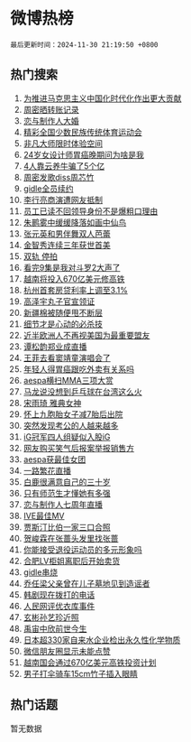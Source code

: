 # 微博热榜

`最后更新时间：2024-11-30 21:19:50 +0800`

## 热门搜索

1. [为推进马克思主义中国化时代化作出更大贡献](https://m.weibo.cn/search?containerid=100103type%3D1%26t%3D10%26q%3D%23%E4%B8%BA%E6%8E%A8%E8%BF%9B%E9%A9%AC%E5%85%8B%E6%80%9D%E4%B8%BB%E4%B9%89%E4%B8%AD%E5%9B%BD%E5%8C%96%E6%97%B6%E4%BB%A3%E5%8C%96%E4%BD%9C%E5%87%BA%E6%9B%B4%E5%A4%A7%E8%B4%A1%E7%8C%AE%23&stream_entry_id=51&isnewpage=1&extparam=seat%3D1%26stream_entry_id%3D51%26c_type%3D51%26filter_type%3Drealtimehot%26cate%3D10103%26pos%3D0%26dgr%3D0%26q%3D%2523%25E4%25B8%25BA%25E6%258E%25A8%25E8%25BF%259B%25E9%25A9%25AC%25E5%2585%258B%25E6%2580%259D%25E4%25B8%25BB%25E4%25B9%2589%25E4%25B8%25AD%25E5%259B%25BD%25E5%258C%2596%25E6%2597%25B6%25E4%25BB%25A3%25E5%258C%2596%25E4%25BD%259C%25E5%2587%25BA%25E6%259B%25B4%25E5%25A4%25A7%25E8%25B4%25A1%25E7%258C%25AE%2523%26display_time%3D1732972789%26pre_seqid%3D17329727896780253589271)
1. [周密晒转账记录](https://m.weibo.cn/search?containerid=100103type%3D1%26t%3D10%26q%3D%23%E5%91%A8%E5%AF%86%E6%99%92%E8%BD%AC%E8%B4%A6%E8%AE%B0%E5%BD%95%23&stream_entry_id=31&isnewpage=1&extparam=seat%3D1%26c_type%3D31%26lcate%3D5001%26cate%3D5001%26q%3D%2523%25E5%2591%25A8%25E5%25AF%2586%25E6%2599%2592%25E8%25BD%25AC%25E8%25B4%25A6%25E8%25AE%25B0%25E5%25BD%2595%2523%26stream_entry_id%3D31%26realpos%3D1%26filter_type%3Drealtimehot%26band_rank%3D1%26flag%3D1%26dgr%3D0%26pos%3D0%26display_time%3D1732972789%26pre_seqid%3D17329727896780253589271)
1. [恋与制作人大婚](https://m.weibo.cn/search?containerid=100103type%3D1%26t%3D10%26q%3D%23%E6%81%8B%E4%B8%8E%E5%88%B6%E4%BD%9C%E4%BA%BA%E5%A4%A7%E5%A9%9A%23&stream_entry_id=31&isnewpage=1&extparam=seat%3D1%26c_type%3D31%26lcate%3D5001%26cate%3D5001%26q%3D%2523%25E6%2581%258B%25E4%25B8%258E%25E5%2588%25B6%25E4%25BD%259C%25E4%25BA%25BA%25E5%25A4%25A7%25E5%25A9%259A%2523%26stream_entry_id%3D31%26realpos%3D2%26filter_type%3Drealtimehot%26band_rank%3D2%26flag%3D1%26dgr%3D0%26pos%3D1%26display_time%3D1732972789%26pre_seqid%3D17329727896780253589271)
1. [精彩全国少数民族传统体育运动会](https://m.weibo.cn/search?containerid=100103type%3D1%26t%3D10%26q%3D%23%E7%B2%BE%E5%BD%A9%E5%85%A8%E5%9B%BD%E5%B0%91%E6%95%B0%E6%B0%91%E6%97%8F%E4%BC%A0%E7%BB%9F%E4%BD%93%E8%82%B2%E8%BF%90%E5%8A%A8%E4%BC%9A%23&stream_entry_id=31&isnewpage=1&extparam=seat%3D1%26c_type%3D31%26lcate%3D5001%26cate%3D5001%26q%3D%2523%25E7%25B2%25BE%25E5%25BD%25A9%25E5%2585%25A8%25E5%259B%25BD%25E5%25B0%2591%25E6%2595%25B0%25E6%25B0%2591%25E6%2597%258F%25E4%25BC%25A0%25E7%25BB%259F%25E4%25BD%2593%25E8%2582%25B2%25E8%25BF%2590%25E5%258A%25A8%25E4%25BC%259A%2523%26stream_entry_id%3D31%26realpos%3D3%26filter_type%3Drealtimehot%26band_rank%3D3%26flag%3D1%26dgr%3D0%26pos%3D2%26display_time%3D1732972789%26pre_seqid%3D17329727896780253589271)
1. [非凡大师限时体验空间](https://m.weibo.cn/search?containerid=100103type%3D1%26t%3D10%26q%3D%23%E9%9D%9E%E5%87%A1%E5%A4%A7%E5%B8%88%E9%99%90%E6%97%B6%E4%BD%93%E9%AA%8C%E7%A9%BA%E9%97%B4%23&stream_entry_id=31&isnewpage=1&extparam=seat%3D1%26c_type%3D31%26lcate%3D5001%26cate%3D5001%26q%3D%2523%25E9%259D%259E%25E5%2587%25A1%25E5%25A4%25A7%25E5%25B8%2588%25E9%2599%2590%25E6%2597%25B6%25E4%25BD%2593%25E9%25AA%258C%25E7%25A9%25BA%25E9%2597%25B4%2523%26dgr%3D0%26topic_ad%3D1%26adid%3D266578%26filter_type%3Drealtimehot%26is_ad_pos%3D1%26band_rank%3D4%26stream_entry_id%3D31%26pos%3D3%26display_time%3D1732972789%26pre_seqid%3D17329727896780253589271)
1. [24岁女设计师胃癌晚期问为啥是我](https://m.weibo.cn/search?containerid=100103type%3D1%26t%3D10%26q%3D%2324%E5%B2%81%E5%A5%B3%E8%AE%BE%E8%AE%A1%E5%B8%88%E8%83%83%E7%99%8C%E6%99%9A%E6%9C%9F%E9%97%AE%E4%B8%BA%E5%95%A5%E6%98%AF%E6%88%91%23&stream_entry_id=31&isnewpage=1&extparam=seat%3D1%26c_type%3D31%26lcate%3D5001%26cate%3D5001%26q%3D%252324%25E5%25B2%2581%25E5%25A5%25B3%25E8%25AE%25BE%25E8%25AE%25A1%25E5%25B8%2588%25E8%2583%2583%25E7%2599%258C%25E6%2599%259A%25E6%259C%259F%25E9%2597%25AE%25E4%25B8%25BA%25E5%2595%25A5%25E6%2598%25AF%25E6%2588%2591%2523%26stream_entry_id%3D31%26realpos%3D4%26filter_type%3Drealtimehot%26band_rank%3D4%26flag%3D1%26dgr%3D0%26pos%3D4%26display_time%3D1732972789%26pre_seqid%3D17329727896780253589271)
1. [4人靠云养牛骗了5个亿](https://m.weibo.cn/search?containerid=100103type%3D1%26t%3D10%26q%3D%234%E4%BA%BA%E9%9D%A0%E4%BA%91%E5%85%BB%E7%89%9B%E9%AA%97%E4%BA%865%E4%B8%AA%E4%BA%BF%23&stream_entry_id=31&isnewpage=1&extparam=seat%3D1%26c_type%3D31%26lcate%3D5001%26cate%3D5001%26q%3D%25234%25E4%25BA%25BA%25E9%259D%25A0%25E4%25BA%2591%25E5%2585%25BB%25E7%2589%259B%25E9%25AA%2597%25E4%25BA%25865%25E4%25B8%25AA%25E4%25BA%25BF%2523%26stream_entry_id%3D31%26realpos%3D5%26filter_type%3Drealtimehot%26band_rank%3D5%26flag%3D1%26dgr%3D0%26pos%3D5%26display_time%3D1732972789%26pre_seqid%3D17329727896780253589271)
1. [周密发歌diss周芯竹](https://m.weibo.cn/search?containerid=100103type%3D1%26t%3D10%26q%3D%23%E5%91%A8%E5%AF%86%E5%8F%91%E6%AD%8Cdiss%E5%91%A8%E8%8A%AF%E7%AB%B9%23&stream_entry_id=31&isnewpage=1&extparam=seat%3D1%26c_type%3D31%26lcate%3D5001%26cate%3D5001%26q%3D%2523%25E5%2591%25A8%25E5%25AF%2586%25E5%258F%2591%25E6%25AD%258Cdiss%25E5%2591%25A8%25E8%258A%25AF%25E7%25AB%25B9%2523%26stream_entry_id%3D31%26realpos%3D6%26filter_type%3Drealtimehot%26band_rank%3D6%26flag%3D1%26dgr%3D0%26pos%3D6%26display_time%3D1732972789%26pre_seqid%3D17329727896780253589271)
1. [gidle全员续约](https://m.weibo.cn/search?containerid=100103type%3D1%26t%3D10%26q%3D%23gidle%E5%85%A8%E5%91%98%E7%BB%AD%E7%BA%A6%23&stream_entry_id=31&isnewpage=1&extparam=seat%3D1%26c_type%3D31%26lcate%3D5001%26cate%3D5001%26q%3D%2523gidle%25E5%2585%25A8%25E5%2591%2598%25E7%25BB%25AD%25E7%25BA%25A6%2523%26stream_entry_id%3D31%26realpos%3D7%26filter_type%3Drealtimehot%26band_rank%3D7%26flag%3D1%26dgr%3D0%26pos%3D7%26display_time%3D1732972789%26pre_seqid%3D17329727896780253589271)
1. [李行亮商演遭网友抵制](https://m.weibo.cn/search?containerid=100103type%3D1%26t%3D10%26q%3D%23%E6%9D%8E%E8%A1%8C%E4%BA%AE%E5%95%86%E6%BC%94%E9%81%AD%E7%BD%91%E5%8F%8B%E6%8A%B5%E5%88%B6%23&stream_entry_id=31&isnewpage=1&extparam=seat%3D1%26c_type%3D31%26lcate%3D5001%26cate%3D5001%26q%3D%2523%25E6%259D%258E%25E8%25A1%258C%25E4%25BA%25AE%25E5%2595%2586%25E6%25BC%2594%25E9%2581%25AD%25E7%25BD%2591%25E5%258F%258B%25E6%258A%25B5%25E5%2588%25B6%2523%26stream_entry_id%3D31%26realpos%3D8%26filter_type%3Drealtimehot%26band_rank%3D8%26flag%3D1%26dgr%3D0%26pos%3D8%26display_time%3D1732972789%26pre_seqid%3D17329727896780253589271)
1. [员工已读不回领导身份不是爆粗口理由](https://m.weibo.cn/search?containerid=100103type%3D1%26t%3D10%26q%3D%23%E5%91%98%E5%B7%A5%E5%B7%B2%E8%AF%BB%E4%B8%8D%E5%9B%9E%E9%A2%86%E5%AF%BC%E8%BA%AB%E4%BB%BD%E4%B8%8D%E6%98%AF%E7%88%86%E7%B2%97%E5%8F%A3%E7%90%86%E7%94%B1%23&stream_entry_id=31&isnewpage=1&extparam=seat%3D1%26c_type%3D31%26lcate%3D5001%26cate%3D5001%26q%3D%2523%25E5%2591%2598%25E5%25B7%25A5%25E5%25B7%25B2%25E8%25AF%25BB%25E4%25B8%258D%25E5%259B%259E%25E9%25A2%2586%25E5%25AF%25BC%25E8%25BA%25AB%25E4%25BB%25BD%25E4%25B8%258D%25E6%2598%25AF%25E7%2588%2586%25E7%25B2%2597%25E5%258F%25A3%25E7%2590%2586%25E7%2594%25B1%2523%26stream_entry_id%3D31%26realpos%3D9%26filter_type%3Drealtimehot%26band_rank%3D9%26flag%3D0%26dgr%3D0%26pos%3D9%26display_time%3D1732972789%26pre_seqid%3D17329727896780253589271)
1. [朱鹮雾中缓缓降落如画中仙鸟](https://m.weibo.cn/search?containerid=100103type%3D1%26t%3D10%26q%3D%23%E6%9C%B1%E9%B9%AE%E9%9B%BE%E4%B8%AD%E7%BC%93%E7%BC%93%E9%99%8D%E8%90%BD%E5%A6%82%E7%94%BB%E4%B8%AD%E4%BB%99%E9%B8%9F%23&stream_entry_id=31&isnewpage=1&extparam=seat%3D1%26c_type%3D31%26lcate%3D5001%26cate%3D5001%26q%3D%2523%25E6%259C%25B1%25E9%25B9%25AE%25E9%259B%25BE%25E4%25B8%25AD%25E7%25BC%2593%25E7%25BC%2593%25E9%2599%258D%25E8%2590%25BD%25E5%25A6%2582%25E7%2594%25BB%25E4%25B8%25AD%25E4%25BB%2599%25E9%25B8%259F%2523%26stream_entry_id%3D31%26realpos%3D10%26filter_type%3Drealtimehot%26band_rank%3D10%26flag%3D1%26dgr%3D0%26pos%3D10%26display_time%3D1732972789%26pre_seqid%3D17329727896780253589271)
1. [张元英和男伴舞双人芭蕾](https://m.weibo.cn/search?containerid=100103type%3D1%26t%3D10%26q%3D%23%E5%BC%A0%E5%85%83%E8%8B%B1%E5%92%8C%E7%94%B7%E4%BC%B4%E8%88%9E%E5%8F%8C%E4%BA%BA%E8%8A%AD%E8%95%BE%23&stream_entry_id=31&isnewpage=1&extparam=seat%3D1%26c_type%3D31%26lcate%3D5001%26cate%3D5001%26q%3D%2523%25E5%25BC%25A0%25E5%2585%2583%25E8%258B%25B1%25E5%2592%258C%25E7%2594%25B7%25E4%25BC%25B4%25E8%2588%259E%25E5%258F%258C%25E4%25BA%25BA%25E8%258A%25AD%25E8%2595%25BE%2523%26stream_entry_id%3D31%26realpos%3D11%26filter_type%3Drealtimehot%26band_rank%3D11%26flag%3D1%26dgr%3D0%26pos%3D11%26display_time%3D1732972789%26pre_seqid%3D17329727896780253589271)
1. [金智秀连续三年获世首美](https://m.weibo.cn/search?containerid=100103type%3D1%26t%3D10%26q%3D%23%E9%87%91%E6%99%BA%E7%A7%80%E8%BF%9E%E7%BB%AD%E4%B8%89%E5%B9%B4%E8%8E%B7%E4%B8%96%E9%A6%96%E7%BE%8E%23&stream_entry_id=31&isnewpage=1&extparam=seat%3D1%26c_type%3D31%26lcate%3D5001%26cate%3D5001%26q%3D%2523%25E9%2587%2591%25E6%2599%25BA%25E7%25A7%2580%25E8%25BF%259E%25E7%25BB%25AD%25E4%25B8%2589%25E5%25B9%25B4%25E8%258E%25B7%25E4%25B8%2596%25E9%25A6%2596%25E7%25BE%258E%2523%26stream_entry_id%3D31%26realpos%3D12%26filter_type%3Drealtimehot%26band_rank%3D12%26flag%3D1%26dgr%3D0%26pos%3D12%26display_time%3D1732972789%26pre_seqid%3D17329727896780253589271)
1. [双轨 停拍](https://m.weibo.cn/search?containerid=100103type%3D1%26t%3D10%26q%3D%E5%8F%8C%E8%BD%A8+%E5%81%9C%E6%8B%8D&stream_entry_id=31&isnewpage=1&extparam=seat%3D1%26c_type%3D31%26lcate%3D5001%26cate%3D5001%26q%3D%25E5%258F%258C%25E8%25BD%25A8%2520%25E5%2581%259C%25E6%258B%258D%26stream_entry_id%3D31%26realpos%3D13%26filter_type%3Drealtimehot%26band_rank%3D13%26flag%3D2%26dgr%3D0%26pos%3D13%26display_time%3D1732972789%26pre_seqid%3D17329727896780253589271)
1. [看完9集是我对斗罗2大声了](https://m.weibo.cn/search?containerid=100103type%3D1%26t%3D10%26q%3D%E7%9C%8B%E5%AE%8C9%E9%9B%86%E6%98%AF%E6%88%91%E5%AF%B9%E6%96%97%E7%BD%972%E5%A4%A7%E5%A3%B0%E4%BA%86&stream_entry_id=31&isnewpage=1&extparam=seat%3D1%26c_type%3D31%26lcate%3D5001%26cate%3D5001%26q%3D%25E7%259C%258B%25E5%25AE%258C9%25E9%259B%2586%25E6%2598%25AF%25E6%2588%2591%25E5%25AF%25B9%25E6%2596%2597%25E7%25BD%25972%25E5%25A4%25A7%25E5%25A3%25B0%25E4%25BA%2586%26stream_entry_id%3D31%26realpos%3D14%26filter_type%3Drealtimehot%26band_rank%3D14%26flag%3D1%26dgr%3D0%26pos%3D14%26display_time%3D1732972789%26pre_seqid%3D17329727896780253589271)
1. [越南将投入670亿美元修高铁](https://m.weibo.cn/search?containerid=100103type%3D1%26t%3D10%26q%3D%23%E8%B6%8A%E5%8D%97%E5%B0%86%E6%8A%95%E5%85%A5670%E4%BA%BF%E7%BE%8E%E5%85%83%E4%BF%AE%E9%AB%98%E9%93%81%23&stream_entry_id=31&isnewpage=1&extparam=seat%3D1%26c_type%3D31%26lcate%3D5001%26cate%3D5001%26q%3D%2523%25E8%25B6%258A%25E5%258D%2597%25E5%25B0%2586%25E6%258A%2595%25E5%2585%25A5670%25E4%25BA%25BF%25E7%25BE%258E%25E5%2585%2583%25E4%25BF%25AE%25E9%25AB%2598%25E9%2593%2581%2523%26stream_entry_id%3D31%26realpos%3D15%26filter_type%3Drealtimehot%26band_rank%3D15%26flag%3D0%26dgr%3D0%26pos%3D15%26display_time%3D1732972789%26pre_seqid%3D17329727896780253589271)
1. [杭州首套房贷利率上调至3.1%](https://m.weibo.cn/search?containerid=100103type%3D1%26t%3D10%26q%3D%23%E6%9D%AD%E5%B7%9E%E9%A6%96%E5%A5%97%E6%88%BF%E8%B4%B7%E5%88%A9%E7%8E%87%E4%B8%8A%E8%B0%83%E8%87%B33.1%25%23&stream_entry_id=31&isnewpage=1&extparam=seat%3D1%26c_type%3D31%26lcate%3D5001%26cate%3D5001%26q%3D%2523%25E6%259D%25AD%25E5%25B7%259E%25E9%25A6%2596%25E5%25A5%2597%25E6%2588%25BF%25E8%25B4%25B7%25E5%2588%25A9%25E7%258E%2587%25E4%25B8%258A%25E8%25B0%2583%25E8%2587%25B33.1%2525%2523%26stream_entry_id%3D31%26realpos%3D16%26filter_type%3Drealtimehot%26band_rank%3D16%26flag%3D1%26dgr%3D0%26pos%3D16%26display_time%3D1732972789%26pre_seqid%3D17329727896780253589271)
1. [高泽宇丸子官宣领证](https://m.weibo.cn/search?containerid=100103type%3D1%26t%3D10%26q%3D%23%E9%AB%98%E6%B3%BD%E5%AE%87%E4%B8%B8%E5%AD%90%E5%AE%98%E5%AE%A3%E9%A2%86%E8%AF%81%23&stream_entry_id=31&isnewpage=1&extparam=seat%3D1%26c_type%3D31%26lcate%3D5001%26cate%3D5001%26q%3D%2523%25E9%25AB%2598%25E6%25B3%25BD%25E5%25AE%2587%25E4%25B8%25B8%25E5%25AD%2590%25E5%25AE%2598%25E5%25AE%25A3%25E9%25A2%2586%25E8%25AF%2581%2523%26stream_entry_id%3D31%26realpos%3D17%26filter_type%3Drealtimehot%26band_rank%3D17%26flag%3D1%26dgr%3D0%26pos%3D17%26display_time%3D1732972789%26pre_seqid%3D17329727896780253589271)
1. [新疆棉被随便甩不断层](https://m.weibo.cn/search?containerid=100103type%3D1%26t%3D10%26q%3D%23%E6%96%B0%E7%96%86%E6%A3%89%E8%A2%AB%E9%9A%8F%E4%BE%BF%E7%94%A9%E4%B8%8D%E6%96%AD%E5%B1%82%23&stream_entry_id=31&isnewpage=1&extparam=seat%3D1%26c_type%3D31%26lcate%3D5001%26cate%3D5001%26q%3D%2523%25E6%2596%25B0%25E7%2596%2586%25E6%25A3%2589%25E8%25A2%25AB%25E9%259A%258F%25E4%25BE%25BF%25E7%2594%25A9%25E4%25B8%258D%25E6%2596%25AD%25E5%25B1%2582%2523%26stream_entry_id%3D31%26realpos%3D18%26filter_type%3Drealtimehot%26band_rank%3D18%26flag%3D0%26dgr%3D0%26pos%3D18%26display_time%3D1732972789%26pre_seqid%3D17329727896780253589271)
1. [细节才是心动的必杀技](https://m.weibo.cn/search?containerid=100103type%3D1%26t%3D10%26q%3D%E7%BB%86%E8%8A%82%E6%89%8D%E6%98%AF%E5%BF%83%E5%8A%A8%E7%9A%84%E5%BF%85%E6%9D%80%E6%8A%80&stream_entry_id=31&isnewpage=1&extparam=seat%3D1%26c_type%3D31%26lcate%3D5001%26cate%3D5001%26q%3D%25E7%25BB%2586%25E8%258A%2582%25E6%2589%258D%25E6%2598%25AF%25E5%25BF%2583%25E5%258A%25A8%25E7%259A%2584%25E5%25BF%2585%25E6%259D%2580%25E6%258A%2580%26stream_entry_id%3D31%26realpos%3D19%26filter_type%3Drealtimehot%26band_rank%3D19%26flag%3D1%26dgr%3D0%26pos%3D19%26display_time%3D1732972789%26pre_seqid%3D17329727896780253589271)
1. [近半欧洲人不再视美国为最重要盟友](https://m.weibo.cn/search?containerid=100103type%3D1%26t%3D10%26q%3D%23%E8%BF%91%E5%8D%8A%E6%AC%A7%E6%B4%B2%E4%BA%BA%E4%B8%8D%E5%86%8D%E8%A7%86%E7%BE%8E%E5%9B%BD%E4%B8%BA%E6%9C%80%E9%87%8D%E8%A6%81%E7%9B%9F%E5%8F%8B%23&stream_entry_id=31&isnewpage=1&extparam=seat%3D1%26c_type%3D31%26lcate%3D5001%26cate%3D5001%26q%3D%2523%25E8%25BF%2591%25E5%258D%258A%25E6%25AC%25A7%25E6%25B4%25B2%25E4%25BA%25BA%25E4%25B8%258D%25E5%2586%258D%25E8%25A7%2586%25E7%25BE%258E%25E5%259B%25BD%25E4%25B8%25BA%25E6%259C%2580%25E9%2587%258D%25E8%25A6%2581%25E7%259B%259F%25E5%258F%258B%2523%26stream_entry_id%3D31%26realpos%3D20%26filter_type%3Drealtimehot%26band_rank%3D20%26flag%3D1%26dgr%3D0%26pos%3D20%26display_time%3D1732972789%26pre_seqid%3D17329727896780253589271)
1. [谭松韵郑业成直播](https://m.weibo.cn/search?containerid=100103type%3D1%26t%3D10%26q%3D%23%E8%B0%AD%E6%9D%BE%E9%9F%B5%E9%83%91%E4%B8%9A%E6%88%90%E7%9B%B4%E6%92%AD%23&stream_entry_id=31&isnewpage=1&extparam=seat%3D1%26c_type%3D31%26lcate%3D5001%26cate%3D5001%26q%3D%2523%25E8%25B0%25AD%25E6%259D%25BE%25E9%259F%25B5%25E9%2583%2591%25E4%25B8%259A%25E6%2588%2590%25E7%259B%25B4%25E6%2592%25AD%2523%26stream_entry_id%3D31%26realpos%3D21%26filter_type%3Drealtimehot%26band_rank%3D21%26flag%3D1%26dgr%3D0%26pos%3D21%26display_time%3D1732972789%26pre_seqid%3D17329727896780253589271)
1. [王菲去看窦靖童演唱会了](https://m.weibo.cn/search?containerid=100103type%3D1%26t%3D10%26q%3D%E7%8E%8B%E8%8F%B2%E5%8E%BB%E7%9C%8B%E7%AA%A6%E9%9D%96%E7%AB%A5%E6%BC%94%E5%94%B1%E4%BC%9A%E4%BA%86&stream_entry_id=31&isnewpage=1&extparam=seat%3D1%26c_type%3D31%26lcate%3D5001%26cate%3D5001%26q%3D%25E7%258E%258B%25E8%258F%25B2%25E5%258E%25BB%25E7%259C%258B%25E7%25AA%25A6%25E9%259D%2596%25E7%25AB%25A5%25E6%25BC%2594%25E5%2594%25B1%25E4%25BC%259A%25E4%25BA%2586%26stream_entry_id%3D31%26realpos%3D22%26filter_type%3Drealtimehot%26band_rank%3D22%26flag%3D1%26dgr%3D0%26pos%3D22%26display_time%3D1732972789%26pre_seqid%3D17329727896780253589271)
1. [年轻人得胃癌跟吃外卖有关系吗](https://m.weibo.cn/search?containerid=100103type%3D1%26t%3D10%26q%3D%23%E5%B9%B4%E8%BD%BB%E4%BA%BA%E5%BE%97%E8%83%83%E7%99%8C%E8%B7%9F%E5%90%83%E5%A4%96%E5%8D%96%E6%9C%89%E5%85%B3%E7%B3%BB%E5%90%97%23&stream_entry_id=31&isnewpage=1&extparam=seat%3D1%26c_type%3D31%26lcate%3D5001%26cate%3D5001%26q%3D%2523%25E5%25B9%25B4%25E8%25BD%25BB%25E4%25BA%25BA%25E5%25BE%2597%25E8%2583%2583%25E7%2599%258C%25E8%25B7%259F%25E5%2590%2583%25E5%25A4%2596%25E5%258D%2596%25E6%259C%2589%25E5%2585%25B3%25E7%25B3%25BB%25E5%2590%2597%2523%26stream_entry_id%3D31%26realpos%3D23%26filter_type%3Drealtimehot%26band_rank%3D23%26flag%3D0%26dgr%3D0%26pos%3D23%26display_time%3D1732972789%26pre_seqid%3D17329727896780253589271)
1. [aespa横扫MMA三项大赏](https://m.weibo.cn/search?containerid=100103type%3D1%26t%3D10%26q%3D%23aespa%E6%A8%AA%E6%89%ABMMA%E4%B8%89%E9%A1%B9%E5%A4%A7%E8%B5%8F%23&stream_entry_id=31&isnewpage=1&extparam=seat%3D1%26c_type%3D31%26lcate%3D5001%26cate%3D5001%26q%3D%2523aespa%25E6%25A8%25AA%25E6%2589%25ABMMA%25E4%25B8%2589%25E9%25A1%25B9%25E5%25A4%25A7%25E8%25B5%258F%2523%26stream_entry_id%3D31%26realpos%3D24%26filter_type%3Drealtimehot%26band_rank%3D24%26flag%3D1%26dgr%3D0%26pos%3D24%26display_time%3D1732972789%26pre_seqid%3D17329727896780253589271)
1. [马龙说没想到乒乓球在台湾这么火](https://m.weibo.cn/search?containerid=100103type%3D1%26t%3D10%26q%3D%E9%A9%AC%E9%BE%99%E8%AF%B4%E6%B2%A1%E6%83%B3%E5%88%B0%E4%B9%92%E4%B9%93%E7%90%83%E5%9C%A8%E5%8F%B0%E6%B9%BE%E8%BF%99%E4%B9%88%E7%81%AB&stream_entry_id=31&isnewpage=1&extparam=seat%3D1%26c_type%3D31%26lcate%3D5001%26cate%3D5001%26q%3D%25E9%25A9%25AC%25E9%25BE%2599%25E8%25AF%25B4%25E6%25B2%25A1%25E6%2583%25B3%25E5%2588%25B0%25E4%25B9%2592%25E4%25B9%2593%25E7%2590%2583%25E5%259C%25A8%25E5%258F%25B0%25E6%25B9%25BE%25E8%25BF%2599%25E4%25B9%2588%25E7%2581%25AB%26stream_entry_id%3D31%26realpos%3D25%26filter_type%3Drealtimehot%26band_rank%3D25%26flag%3D1%26dgr%3D0%26pos%3D25%26display_time%3D1732972789%26pre_seqid%3D17329727896780253589271)
1. [宋雨琦 雅典女神](https://m.weibo.cn/search?containerid=100103type%3D1%26t%3D10%26q%3D%E5%AE%8B%E9%9B%A8%E7%90%A6+%E9%9B%85%E5%85%B8%E5%A5%B3%E7%A5%9E&stream_entry_id=31&isnewpage=1&extparam=seat%3D1%26c_type%3D31%26lcate%3D5001%26cate%3D5001%26q%3D%25E5%25AE%258B%25E9%259B%25A8%25E7%2590%25A6%2520%25E9%259B%2585%25E5%2585%25B8%25E5%25A5%25B3%25E7%25A5%259E%26stream_entry_id%3D31%26realpos%3D26%26filter_type%3Drealtimehot%26band_rank%3D26%26flag%3D1%26dgr%3D0%26pos%3D26%26display_time%3D1732972789%26pre_seqid%3D17329727896780253589271)
1. [怀上九胞胎女子减7胎后出院](https://m.weibo.cn/search?containerid=100103type%3D1%26t%3D10%26q%3D%23%E6%80%80%E4%B8%8A%E4%B9%9D%E8%83%9E%E8%83%8E%E5%A5%B3%E5%AD%90%E5%87%8F7%E8%83%8E%E5%90%8E%E5%87%BA%E9%99%A2%23&stream_entry_id=31&isnewpage=1&extparam=seat%3D1%26c_type%3D31%26lcate%3D5001%26cate%3D5001%26q%3D%2523%25E6%2580%2580%25E4%25B8%258A%25E4%25B9%259D%25E8%2583%259E%25E8%2583%258E%25E5%25A5%25B3%25E5%25AD%2590%25E5%2587%258F7%25E8%2583%258E%25E5%2590%258E%25E5%2587%25BA%25E9%2599%25A2%2523%26stream_entry_id%3D31%26realpos%3D27%26filter_type%3Drealtimehot%26band_rank%3D27%26flag%3D0%26dgr%3D0%26pos%3D27%26display_time%3D1732972789%26pre_seqid%3D17329727896780253589271)
1. [突然发现考公的人越来越多](https://m.weibo.cn/search?containerid=100103type%3D1%26t%3D10%26q%3D%23%E7%AA%81%E7%84%B6%E5%8F%91%E7%8E%B0%E8%80%83%E5%85%AC%E7%9A%84%E4%BA%BA%E8%B6%8A%E6%9D%A5%E8%B6%8A%E5%A4%9A%23&stream_entry_id=31&isnewpage=1&extparam=seat%3D1%26c_type%3D31%26lcate%3D5001%26cate%3D5001%26q%3D%2523%25E7%25AA%2581%25E7%2584%25B6%25E5%258F%2591%25E7%258E%25B0%25E8%2580%2583%25E5%2585%25AC%25E7%259A%2584%25E4%25BA%25BA%25E8%25B6%258A%25E6%259D%25A5%25E8%25B6%258A%25E5%25A4%259A%2523%26stream_entry_id%3D31%26realpos%3D28%26filter_type%3Drealtimehot%26band_rank%3D28%26flag%3D1%26dgr%3D0%26pos%3D28%26display_time%3D1732972789%26pre_seqid%3D17329727896780253589271)
1. [iG冠军四人组疑似入股iG](https://m.weibo.cn/search?containerid=100103type%3D1%26t%3D10%26q%3D%23iG%E5%86%A0%E5%86%9B%E5%9B%9B%E4%BA%BA%E7%BB%84%E7%96%91%E4%BC%BC%E5%85%A5%E8%82%A1iG%23&stream_entry_id=31&isnewpage=1&extparam=seat%3D1%26c_type%3D31%26lcate%3D5001%26cate%3D5001%26q%3D%2523iG%25E5%2586%25A0%25E5%2586%259B%25E5%259B%259B%25E4%25BA%25BA%25E7%25BB%2584%25E7%2596%2591%25E4%25BC%25BC%25E5%2585%25A5%25E8%2582%25A1iG%2523%26stream_entry_id%3D31%26realpos%3D29%26filter_type%3Drealtimehot%26band_rank%3D29%26flag%3D1%26dgr%3D0%26pos%3D29%26display_time%3D1732972789%26pre_seqid%3D17329727896780253589271)
1. [网友购买笑气后报案举报销售方](https://m.weibo.cn/search?containerid=100103type%3D1%26t%3D10%26q%3D%23%E7%BD%91%E5%8F%8B%E8%B4%AD%E4%B9%B0%E7%AC%91%E6%B0%94%E5%90%8E%E6%8A%A5%E6%A1%88%E4%B8%BE%E6%8A%A5%E9%94%80%E5%94%AE%E6%96%B9%23&stream_entry_id=31&isnewpage=1&extparam=seat%3D1%26c_type%3D31%26lcate%3D5001%26cate%3D5001%26q%3D%2523%25E7%25BD%2591%25E5%258F%258B%25E8%25B4%25AD%25E4%25B9%25B0%25E7%25AC%2591%25E6%25B0%2594%25E5%2590%258E%25E6%258A%25A5%25E6%25A1%2588%25E4%25B8%25BE%25E6%258A%25A5%25E9%2594%2580%25E5%2594%25AE%25E6%2596%25B9%2523%26stream_entry_id%3D31%26realpos%3D30%26filter_type%3Drealtimehot%26band_rank%3D30%26flag%3D1%26dgr%3D0%26pos%3D30%26display_time%3D1732972789%26pre_seqid%3D17329727896780253589271)
1. [aespa获最佳女团](https://m.weibo.cn/search?containerid=100103type%3D1%26t%3D10%26q%3D%23aespa%E8%8E%B7%E6%9C%80%E4%BD%B3%E5%A5%B3%E5%9B%A2%23&stream_entry_id=31&isnewpage=1&extparam=seat%3D1%26c_type%3D31%26lcate%3D5001%26cate%3D5001%26q%3D%2523aespa%25E8%258E%25B7%25E6%259C%2580%25E4%25BD%25B3%25E5%25A5%25B3%25E5%259B%25A2%2523%26stream_entry_id%3D31%26realpos%3D31%26filter_type%3Drealtimehot%26band_rank%3D31%26flag%3D0%26dgr%3D0%26pos%3D31%26display_time%3D1732972789%26pre_seqid%3D17329727896780253589271)
1. [一路繁花直播](https://m.weibo.cn/search?containerid=100103type%3D1%26t%3D10%26q%3D%23%E4%B8%80%E8%B7%AF%E7%B9%81%E8%8A%B1%E7%9B%B4%E6%92%AD%23&stream_entry_id=31&isnewpage=1&extparam=seat%3D1%26c_type%3D31%26lcate%3D5001%26cate%3D5001%26q%3D%2523%25E4%25B8%2580%25E8%25B7%25AF%25E7%25B9%2581%25E8%258A%25B1%25E7%259B%25B4%25E6%2592%25AD%2523%26stream_entry_id%3D31%26realpos%3D32%26filter_type%3Drealtimehot%26band_rank%3D32%26flag%3D0%26dgr%3D0%26pos%3D32%26display_time%3D1732972789%26pre_seqid%3D17329727896780253589271)
1. [白鹿很满意自己的三十岁](https://m.weibo.cn/search?containerid=100103type%3D1%26t%3D10%26q%3D%E7%99%BD%E9%B9%BF%E5%BE%88%E6%BB%A1%E6%84%8F%E8%87%AA%E5%B7%B1%E7%9A%84%E4%B8%89%E5%8D%81%E5%B2%81&stream_entry_id=31&isnewpage=1&extparam=seat%3D1%26c_type%3D31%26lcate%3D5001%26cate%3D5001%26q%3D%25E7%2599%25BD%25E9%25B9%25BF%25E5%25BE%2588%25E6%25BB%25A1%25E6%2584%258F%25E8%2587%25AA%25E5%25B7%25B1%25E7%259A%2584%25E4%25B8%2589%25E5%258D%2581%25E5%25B2%2581%26stream_entry_id%3D31%26realpos%3D33%26filter_type%3Drealtimehot%26band_rank%3D33%26flag%3D1%26dgr%3D0%26pos%3D33%26display_time%3D1732972789%26pre_seqid%3D17329727896780253589271)
1. [只有师范生才懂她有多强](https://m.weibo.cn/search?containerid=100103type%3D1%26t%3D10%26q%3D%E5%8F%AA%E6%9C%89%E5%B8%88%E8%8C%83%E7%94%9F%E6%89%8D%E6%87%82%E5%A5%B9%E6%9C%89%E5%A4%9A%E5%BC%BA&stream_entry_id=31&isnewpage=1&extparam=seat%3D1%26c_type%3D31%26lcate%3D5001%26cate%3D5001%26q%3D%25E5%258F%25AA%25E6%259C%2589%25E5%25B8%2588%25E8%258C%2583%25E7%2594%259F%25E6%2589%258D%25E6%2587%2582%25E5%25A5%25B9%25E6%259C%2589%25E5%25A4%259A%25E5%25BC%25BA%26stream_entry_id%3D31%26realpos%3D34%26filter_type%3Drealtimehot%26band_rank%3D34%26flag%3D0%26dgr%3D0%26pos%3D34%26display_time%3D1732972789%26pre_seqid%3D17329727896780253589271)
1. [恋与制作人七周年直播](https://m.weibo.cn/search?containerid=100103type%3D1%26t%3D10%26q%3D%E6%81%8B%E4%B8%8E%E5%88%B6%E4%BD%9C%E4%BA%BA%E4%B8%83%E5%91%A8%E5%B9%B4%E7%9B%B4%E6%92%AD&stream_entry_id=31&isnewpage=1&extparam=seat%3D1%26c_type%3D31%26lcate%3D5001%26cate%3D5001%26q%3D%25E6%2581%258B%25E4%25B8%258E%25E5%2588%25B6%25E4%25BD%259C%25E4%25BA%25BA%25E4%25B8%2583%25E5%2591%25A8%25E5%25B9%25B4%25E7%259B%25B4%25E6%2592%25AD%26stream_entry_id%3D31%26realpos%3D35%26filter_type%3Drealtimehot%26band_rank%3D35%26flag%3D1%26dgr%3D0%26pos%3D35%26display_time%3D1732972789%26pre_seqid%3D17329727896780253589271)
1. [IVE最佳MV](https://m.weibo.cn/search?containerid=100103type%3D1%26t%3D10%26q%3D%23IVE%E6%9C%80%E4%BD%B3MV%23&stream_entry_id=31&isnewpage=1&extparam=seat%3D1%26c_type%3D31%26lcate%3D5001%26cate%3D5001%26q%3D%2523IVE%25E6%259C%2580%25E4%25BD%25B3MV%2523%26stream_entry_id%3D31%26realpos%3D36%26filter_type%3Drealtimehot%26band_rank%3D36%26flag%3D0%26dgr%3D0%26pos%3D36%26display_time%3D1732972789%26pre_seqid%3D17329727896780253589271)
1. [贾斯汀比伯一家三口合照](https://m.weibo.cn/search?containerid=100103type%3D1%26t%3D10%26q%3D%23%E8%B4%BE%E6%96%AF%E6%B1%80%E6%AF%94%E4%BC%AF%E4%B8%80%E5%AE%B6%E4%B8%89%E5%8F%A3%E5%90%88%E7%85%A7%23&stream_entry_id=31&isnewpage=1&extparam=seat%3D1%26c_type%3D31%26lcate%3D5001%26cate%3D5001%26q%3D%2523%25E8%25B4%25BE%25E6%2596%25AF%25E6%25B1%2580%25E6%25AF%2594%25E4%25BC%25AF%25E4%25B8%2580%25E5%25AE%25B6%25E4%25B8%2589%25E5%258F%25A3%25E5%2590%2588%25E7%2585%25A7%2523%26stream_entry_id%3D31%26realpos%3D37%26filter_type%3Drealtimehot%26band_rank%3D37%26flag%3D0%26dgr%3D0%26pos%3D37%26display_time%3D1732972789%26pre_seqid%3D17329727896780253589271)
1. [贺峻霖在张蔷头发里找张蔷](https://m.weibo.cn/search?containerid=100103type%3D1%26t%3D10%26q%3D%23%E8%B4%BA%E5%B3%BB%E9%9C%96%E5%9C%A8%E5%BC%A0%E8%94%B7%E5%A4%B4%E5%8F%91%E9%87%8C%E6%89%BE%E5%BC%A0%E8%94%B7%23&stream_entry_id=31&isnewpage=1&extparam=seat%3D1%26c_type%3D31%26lcate%3D5001%26cate%3D5001%26q%3D%2523%25E8%25B4%25BA%25E5%25B3%25BB%25E9%259C%2596%25E5%259C%25A8%25E5%25BC%25A0%25E8%2594%25B7%25E5%25A4%25B4%25E5%258F%2591%25E9%2587%258C%25E6%2589%25BE%25E5%25BC%25A0%25E8%2594%25B7%2523%26stream_entry_id%3D31%26realpos%3D38%26filter_type%3Drealtimehot%26band_rank%3D38%26flag%3D0%26dgr%3D0%26pos%3D38%26display_time%3D1732972789%26pre_seqid%3D17329727896780253589271)
1. [你能接受退役运动员的多元形象吗](https://m.weibo.cn/search?containerid=100103type%3D1%26t%3D10%26q%3D%23%E4%BD%A0%E8%83%BD%E6%8E%A5%E5%8F%97%E9%80%80%E5%BD%B9%E8%BF%90%E5%8A%A8%E5%91%98%E7%9A%84%E5%A4%9A%E5%85%83%E5%BD%A2%E8%B1%A1%E5%90%97%23&stream_entry_id=31&isnewpage=1&extparam=seat%3D1%26c_type%3D31%26lcate%3D5001%26cate%3D5001%26q%3D%2523%25E4%25BD%25A0%25E8%2583%25BD%25E6%258E%25A5%25E5%258F%2597%25E9%2580%2580%25E5%25BD%25B9%25E8%25BF%2590%25E5%258A%25A8%25E5%2591%2598%25E7%259A%2584%25E5%25A4%259A%25E5%2585%2583%25E5%25BD%25A2%25E8%25B1%25A1%25E5%2590%2597%2523%26stream_entry_id%3D31%26realpos%3D39%26filter_type%3Drealtimehot%26band_rank%3D39%26flag%3D1%26dgr%3D0%26pos%3D39%26display_time%3D1732972789%26pre_seqid%3D17329727896780253589271)
1. [合肥LV柜姐离职后开始卖货](https://m.weibo.cn/search?containerid=100103type%3D1%26t%3D10%26q%3D%23%E5%90%88%E8%82%A5LV%E6%9F%9C%E5%A7%90%E7%A6%BB%E8%81%8C%E5%90%8E%E5%BC%80%E5%A7%8B%E5%8D%96%E8%B4%A7%23&stream_entry_id=31&isnewpage=1&extparam=seat%3D1%26c_type%3D31%26lcate%3D5001%26cate%3D5001%26q%3D%2523%25E5%2590%2588%25E8%2582%25A5LV%25E6%259F%259C%25E5%25A7%2590%25E7%25A6%25BB%25E8%2581%258C%25E5%2590%258E%25E5%25BC%2580%25E5%25A7%258B%25E5%258D%2596%25E8%25B4%25A7%2523%26stream_entry_id%3D31%26realpos%3D40%26filter_type%3Drealtimehot%26band_rank%3D40%26flag%3D0%26dgr%3D0%26pos%3D40%26display_time%3D1732972789%26pre_seqid%3D17329727896780253589271)
1. [gidle串烧](https://m.weibo.cn/search?containerid=100103type%3D1%26t%3D10%26q%3D%23gidle%E4%B8%B2%E7%83%A7%23&stream_entry_id=31&isnewpage=1&extparam=seat%3D1%26c_type%3D31%26lcate%3D5001%26cate%3D5001%26q%3D%2523gidle%25E4%25B8%25B2%25E7%2583%25A7%2523%26stream_entry_id%3D31%26realpos%3D41%26filter_type%3Drealtimehot%26band_rank%3D41%26flag%3D1%26dgr%3D0%26pos%3D41%26display_time%3D1732972789%26pre_seqid%3D17329727896780253589271)
1. [乔任梁父亲曾在儿子墓地见到造谣者](https://m.weibo.cn/search?containerid=100103type%3D1%26t%3D10%26q%3D%23%E4%B9%94%E4%BB%BB%E6%A2%81%E7%88%B6%E4%BA%B2%E6%9B%BE%E5%9C%A8%E5%84%BF%E5%AD%90%E5%A2%93%E5%9C%B0%E8%A7%81%E5%88%B0%E9%80%A0%E8%B0%A3%E8%80%85%23&stream_entry_id=31&isnewpage=1&extparam=seat%3D1%26c_type%3D31%26lcate%3D5001%26cate%3D5001%26q%3D%2523%25E4%25B9%2594%25E4%25BB%25BB%25E6%25A2%2581%25E7%2588%25B6%25E4%25BA%25B2%25E6%259B%25BE%25E5%259C%25A8%25E5%2584%25BF%25E5%25AD%2590%25E5%25A2%2593%25E5%259C%25B0%25E8%25A7%2581%25E5%2588%25B0%25E9%2580%25A0%25E8%25B0%25A3%25E8%2580%2585%2523%26stream_entry_id%3D31%26realpos%3D42%26filter_type%3Drealtimehot%26band_rank%3D42%26flag%3D0%26dgr%3D0%26pos%3D42%26display_time%3D1732972789%26pre_seqid%3D17329727896780253589271)
1. [韩剧现在拨打的电话](https://m.weibo.cn/search?containerid=100103type%3D1%26t%3D10%26q%3D%23%E9%9F%A9%E5%89%A7%E7%8E%B0%E5%9C%A8%E6%8B%A8%E6%89%93%E7%9A%84%E7%94%B5%E8%AF%9D%23&stream_entry_id=31&isnewpage=1&extparam=seat%3D1%26c_type%3D31%26lcate%3D5001%26cate%3D5001%26q%3D%2523%25E9%259F%25A9%25E5%2589%25A7%25E7%258E%25B0%25E5%259C%25A8%25E6%258B%25A8%25E6%2589%2593%25E7%259A%2584%25E7%2594%25B5%25E8%25AF%259D%2523%26stream_entry_id%3D31%26realpos%3D43%26filter_type%3Drealtimehot%26band_rank%3D43%26flag%3D1%26dgr%3D0%26pos%3D43%26display_time%3D1732972789%26pre_seqid%3D17329727896780253589271)
1. [人民网评优衣库事件](https://m.weibo.cn/search?containerid=100103type%3D1%26t%3D10%26q%3D%23%E4%BA%BA%E6%B0%91%E7%BD%91%E8%AF%84%E4%BC%98%E8%A1%A3%E5%BA%93%E4%BA%8B%E4%BB%B6%23&stream_entry_id=31&isnewpage=1&extparam=seat%3D1%26c_type%3D31%26lcate%3D5001%26cate%3D5001%26q%3D%2523%25E4%25BA%25BA%25E6%25B0%2591%25E7%25BD%2591%25E8%25AF%2584%25E4%25BC%2598%25E8%25A1%25A3%25E5%25BA%2593%25E4%25BA%258B%25E4%25BB%25B6%2523%26stream_entry_id%3D31%26realpos%3D44%26filter_type%3Drealtimehot%26band_rank%3D44%26flag%3D0%26dgr%3D0%26pos%3D44%26display_time%3D1732972789%26pre_seqid%3D17329727896780253589271)
1. [玄彬孙艺珍近照](https://m.weibo.cn/search?containerid=100103type%3D1%26t%3D10%26q%3D%23%E7%8E%84%E5%BD%AC%E5%AD%99%E8%89%BA%E7%8F%8D%E8%BF%91%E7%85%A7%23&stream_entry_id=31&isnewpage=1&extparam=seat%3D1%26c_type%3D31%26lcate%3D5001%26cate%3D5001%26q%3D%2523%25E7%258E%2584%25E5%25BD%25AC%25E5%25AD%2599%25E8%2589%25BA%25E7%258F%258D%25E8%25BF%2591%25E7%2585%25A7%2523%26stream_entry_id%3D31%26realpos%3D45%26filter_type%3Drealtimehot%26band_rank%3D45%26flag%3D0%26dgr%3D0%26pos%3D45%26display_time%3D1732972789%26pre_seqid%3D17329727896780253589271)
1. [禹宙中欣前世今生](https://m.weibo.cn/search?containerid=100103type%3D1%26t%3D10%26q%3D%E7%A6%B9%E5%AE%99%E4%B8%AD%E6%AC%A3%E5%89%8D%E4%B8%96%E4%BB%8A%E7%94%9F&stream_entry_id=31&isnewpage=1&extparam=seat%3D1%26c_type%3D31%26lcate%3D5001%26cate%3D5001%26q%3D%25E7%25A6%25B9%25E5%25AE%2599%25E4%25B8%25AD%25E6%25AC%25A3%25E5%2589%258D%25E4%25B8%2596%25E4%25BB%258A%25E7%2594%259F%26stream_entry_id%3D31%26realpos%3D46%26filter_type%3Drealtimehot%26band_rank%3D46%26flag%3D1%26dgr%3D0%26pos%3D46%26display_time%3D1732972789%26pre_seqid%3D17329727896780253589271)
1. [日本超330家自来水企业检出永久性化学物质](https://m.weibo.cn/search?containerid=100103type%3D1%26t%3D10%26q%3D%23%E6%97%A5%E6%9C%AC%E8%B6%85330%E5%AE%B6%E8%87%AA%E6%9D%A5%E6%B0%B4%E4%BC%81%E4%B8%9A%E6%A3%80%E5%87%BA%E6%B0%B8%E4%B9%85%E6%80%A7%E5%8C%96%E5%AD%A6%E7%89%A9%E8%B4%A8%23&stream_entry_id=31&isnewpage=1&extparam=seat%3D1%26c_type%3D31%26lcate%3D5001%26cate%3D5001%26q%3D%2523%25E6%2597%25A5%25E6%259C%25AC%25E8%25B6%2585330%25E5%25AE%25B6%25E8%2587%25AA%25E6%259D%25A5%25E6%25B0%25B4%25E4%25BC%2581%25E4%25B8%259A%25E6%25A3%2580%25E5%2587%25BA%25E6%25B0%25B8%25E4%25B9%2585%25E6%2580%25A7%25E5%258C%2596%25E5%25AD%25A6%25E7%2589%25A9%25E8%25B4%25A8%2523%26stream_entry_id%3D31%26realpos%3D47%26filter_type%3Drealtimehot%26band_rank%3D47%26flag%3D0%26dgr%3D0%26pos%3D47%26display_time%3D1732972789%26pre_seqid%3D17329727896780253589271)
1. [微信朋友圈显示未能点赞](https://m.weibo.cn/search?containerid=100103type%3D1%26t%3D10%26q%3D%23%E5%BE%AE%E4%BF%A1%E6%9C%8B%E5%8F%8B%E5%9C%88%E6%98%BE%E7%A4%BA%E6%9C%AA%E8%83%BD%E7%82%B9%E8%B5%9E%23&stream_entry_id=31&isnewpage=1&extparam=seat%3D1%26c_type%3D31%26lcate%3D5001%26cate%3D5001%26q%3D%2523%25E5%25BE%25AE%25E4%25BF%25A1%25E6%259C%258B%25E5%258F%258B%25E5%259C%2588%25E6%2598%25BE%25E7%25A4%25BA%25E6%259C%25AA%25E8%2583%25BD%25E7%2582%25B9%25E8%25B5%259E%2523%26stream_entry_id%3D31%26realpos%3D48%26filter_type%3Drealtimehot%26band_rank%3D48%26flag%3D0%26dgr%3D0%26pos%3D48%26display_time%3D1732972789%26pre_seqid%3D17329727896780253589271)
1. [越南国会通过670亿美元高铁投资计划](https://m.weibo.cn/search?containerid=100103type%3D1%26t%3D10%26q%3D%23%E8%B6%8A%E5%8D%97%E5%9B%BD%E4%BC%9A%E9%80%9A%E8%BF%87670%E4%BA%BF%E7%BE%8E%E5%85%83%E9%AB%98%E9%93%81%E6%8A%95%E8%B5%84%E8%AE%A1%E5%88%92%23&stream_entry_id=31&isnewpage=1&extparam=seat%3D1%26c_type%3D31%26lcate%3D5001%26cate%3D5001%26q%3D%2523%25E8%25B6%258A%25E5%258D%2597%25E5%259B%25BD%25E4%25BC%259A%25E9%2580%259A%25E8%25BF%2587670%25E4%25BA%25BF%25E7%25BE%258E%25E5%2585%2583%25E9%25AB%2598%25E9%2593%2581%25E6%258A%2595%25E8%25B5%2584%25E8%25AE%25A1%25E5%2588%2592%2523%26stream_entry_id%3D31%26realpos%3D49%26filter_type%3Drealtimehot%26band_rank%3D49%26flag%3D1%26dgr%3D0%26pos%3D49%26display_time%3D1732972789%26pre_seqid%3D17329727896780253589271)
1. [男子打伞骑车15cm竹子插入眼睛](https://m.weibo.cn/search?containerid=100103type%3D1%26t%3D10%26q%3D%23%E7%94%B7%E5%AD%90%E6%89%93%E4%BC%9E%E9%AA%91%E8%BD%A615cm%E7%AB%B9%E5%AD%90%E6%8F%92%E5%85%A5%E7%9C%BC%E7%9D%9B%23&stream_entry_id=31&isnewpage=1&extparam=seat%3D1%26c_type%3D31%26lcate%3D5001%26cate%3D5001%26q%3D%2523%25E7%2594%25B7%25E5%25AD%2590%25E6%2589%2593%25E4%25BC%259E%25E9%25AA%2591%25E8%25BD%25A615cm%25E7%25AB%25B9%25E5%25AD%2590%25E6%258F%2592%25E5%2585%25A5%25E7%259C%25BC%25E7%259D%259B%2523%26stream_entry_id%3D31%26realpos%3D50%26filter_type%3Drealtimehot%26band_rank%3D50%26flag%3D1%26dgr%3D0%26pos%3D50%26display_time%3D1732972789%26pre_seqid%3D17329727896780253589271)

## 热门话题

暂无数据
